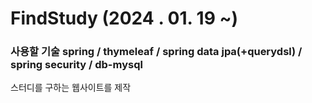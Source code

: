 # FindStudy (2024 . 01. 19 ~)

### 사용할 기술 spring / thymeleaf / spring data jpa(+querydsl) / spring security / db-mysql
스터디를 구하는 웹사이트를 제작
